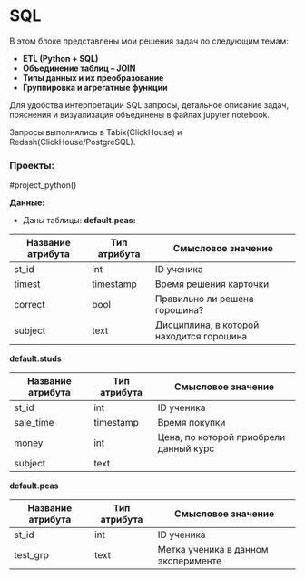 # SQL

В этом блоке представлены мои решения задач по следующим темам:

- **ETL (Python + SQL)**
- **Объединение таблиц – JOIN**
- **Типы данных и их преобразование**
- **Группировка и агрегатные функции**

Для удобства интерпретации SQL запросы, детальное описание задач, пояснения и визуализация объединены в файлах jupyter notebook.

Запросы выполнялись в Tabix(ClickHouse) и Redash(ClickHouse/PostgreSQL).

### Проекты:

#project_python()

**Данные:**

- Даны таблицы:
**default.peas:**
  
| Название атрибута | Тип атрибута | Смысловое значение                        |
|-------------------|--------------|------------------------------------------|
| st_id             | int          | ID ученика                                |
| timest           | timestamp    | Время решения карточки                    |
| correct          | bool         | Правильно ли решена горошина?            |
| subject          | text         | Дисциплина, в которой находится горошина |

**default.studs**

| Название атрибута | Тип атрибута | Смысловое значение                     |
|-------------------|--------------|---------------------------------------|
| st_id             | int          | ID ученика                             |
| sale_time         | timestamp    | Время покупки                           |
| money             | int          | Цена, по которой приобрели данный курс |
| subject           | text         |                                       |


**default.peas**

| Название атрибута | Тип атрибута | Смысловое значение                     |
|-------------------|--------------|---------------------------------------|
| st_id             | int          | ID ученика                             |
| test_grp          | text         | Метка ученика в данном эксперименте   |
